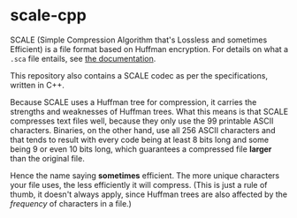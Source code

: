 # scale-cpp
SCALE (Simple Compression Algorithm that's Lossless and sometimes Efficient) is a file format based on Huffman encryption. For details on what a `.sca` file entails, see [the documentation](./ccf.md).

This repository also contains a SCALE codec as per the specifications, written in C++.

Because SCALE uses a Huffman tree for compression, it carries the strengths and weaknesses of Huffman trees. What this means is that SCALE compresses text files well, because they only use the 99 printable ASCII characters. Binaries, on the other hand, use all 256 ASCII characters and that tends to result with every code being at least 8 bits long and some being 9 or even 10 bits long, which guarantees a compressed file **larger** than the original file.

Hence the name saying **sometimes** efficient. The more unique characters your file uses, the less efficiently it will compress. (This is just a rule of thumb, it doesn't always apply, since Huffman trees are also affected by the *frequency* of characters in a file.)
